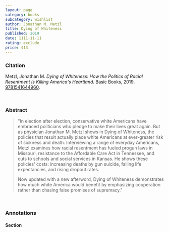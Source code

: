 ```yaml
---
layout: page
category: books
subcategory: wishlist
author: Jonathan M. Metzl
title: Dying of Whiteness
published: 2019
date: 1111-11-11
rating: exclude
price: $13
---
```


### Citation

Metzl, Jonathan M. *Dying of Whiteness: How the Politics of Racial Resentment Is Killing America's Heartland.* Basic Books, 2019. [9781541644960](https://www.hachettebookgroup.com/titles/jonathan-m-metzl/dying-of-whiteness/9781541644960/).

<br>

### Abstract

> "In election after election, conservative white Americans have embraced politicians who pledge to make their lives great again. But as physician Jonathan M. Metzl shows in Dying of Whiteness, the policies that result actually place white Americans at ever-greater risk of sickness and death. Interviewing a range of everyday Americans, Metzl examines how racial resentment has fueled progun laws in Missouri, resistance to the Affordable Care Act in Tennessee, and cuts to schools and social services in Kansas. He shows these policies' costs: increasing deaths by gun suicide, falling life expectancies, and rising dropout rates.
>
> Now updated with a new afterword, Dying of Whiteness demonstrates how much white America would benefit by emphasizing cooperation rather than chasing false promises of supremacy."

<br>

### Annotations

#### Section

<br>
